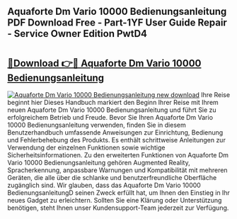 ## Aquaforte Dm Vario 10000 Bedienungsanleitung PDF Download Free - Part-1YF User Guide Repair - Service Owner Edition PwtD4

# <h2><a href="http://df2h4e.blite.top/?on=Aquaforte+Dm+Vario+10000+Bedienungsanleitung">🔗Download 👉🔴 Aquaforte Dm Vario 10000 Bedienungsanleitung</a></h2>

[![Aquaforte Dm Vario 10000 Bedienungsanleitung new download](https://i.imgur.com/lujVjoI.png)](http://df2h4e.blite.top/?on=Aquaforte+Dm+Vario+10000+Bedienungsanleitung)
Ihre Reise beginnt hier Dieses Handbuch markiert den Beginn Ihrer Reise mit Ihrem neuen Aquaforte Dm Vario 10000 Bedienungsanleitung und führt Sie zu erfolgreichem Betrieb und Freude. Bevor Sie Ihren Aquaforte Dm Vario 10000 Bedienungsanleitung verwenden, finden Sie in diesem Benutzerhandbuch umfassende Anweisungen zur Einrichtung, Bedienung und Fehlerbehebung des Produkts. Es enthält schrittweise Anleitungen zur Verwendung der einzelnen Funktionen sowie wichtige Sicherheitsinformationen. Zu den erweiterten Funktionen von Aquaforte Dm Vario 10000 Bedienungsanleitung gehören Augmented Reality, Spracherkennung, anpassbare Warnungen und Kompatibilität mit mehreren Geräten, die alle über die schlanke und benutzerfreundliche Oberfläche zugänglich sind. Wir glauben, dass das Aquaforte Dm Vario 10000 BedienungsanleitungD seinen Zweck erfüllt hat, um Ihnen den Einstieg in Ihr neues Gadget zu erleichtern. Sollten Sie eine Klärung oder Unterstützung benötigen, steht Ihnen unser Kundensupport-Team jederzeit zur Verfügung.
